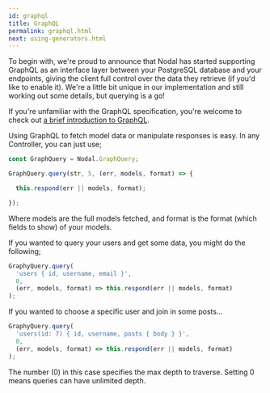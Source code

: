 ```yaml
---
id: graphql
title: GraphQL
permalink: graphql.html
next: using-generators.html
---
```


To begin with, we're proud to announce that Nodal has started supporting GraphQL as an interface layer between your PostgreSQL database and your endpoints, giving the client full control over the data they retrieve (if you'd like to enable it). We're a little bit unique in our implementation and still working out some details, but querying is a go!

If you're unfamiliar with the GraphQL specification, you're welcome to check out [a brief introduction to GraphQL](https://learngraphql.com/basics/introduction).

Using GraphQL to fetch model data or manipulate responses is easy. In any Controller, you can just use;

```javascript
const GraphQuery = Nodal.GraphQuery;

GraphQuery.query(str, 5, (err, models, format) => {

  this.respond(err || models, format);

});
```

Where models are the full models fetched, and format is the format (which fields to show) of your models.

If you wanted to query your users and get some data, you might do the following;

```javascript
GraphyQuery.query(
  'users { id, username, email }',
  0,
  (err, models, format) => this.respond(err || models, format)
);
```

If you wanted to choose a specific user and join in some posts...

```javascript
GraphyQuery.query(
  'users(id: 7) { id, username, posts { body } }',
  0,
  (err, models, format) => this.respond(err || models, format)
);
```

The number (0) in this case specifies the max depth to traverse. Setting 0 means queries can have unlimited depth.
